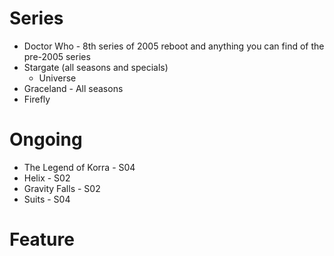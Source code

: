 Series
======

* Doctor Who - 8th series of 2005 reboot and anything you can find of the pre-2005 series
* Stargate (all seasons and specials)
   * Universe
* Graceland - All seasons
* Firefly

Ongoing
=======

* The Legend of Korra - S04
* Helix - S02
* Gravity Falls - S02
* Suits - S04

Feature
=======
